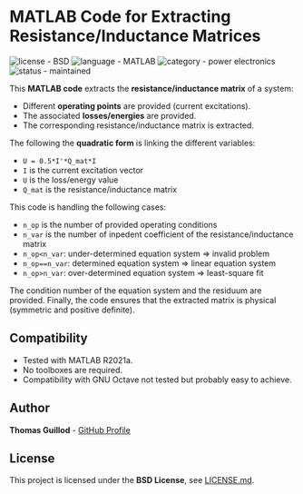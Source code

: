 # MATLAB Code for Extracting Resistance/Inductance Matrices

![license - BSD](https://img.shields.io/badge/license-BSD-green)
![language - MATLAB](https://img.shields.io/badge/language-MATLAB-blue)
![category - power electronics](https://img.shields.io/badge/category-power%20electronics-lightgrey)
![status - maintained](https://img.shields.io/badge/status-maintained-green)

This **MATLAB code** extracts the **resistance/inductance matrix** of a system:
* Different **operating points** are provided (current excitations).
* The associated **losses/energies** are provided.
* The corresponding resistance/inductance matrix is extracted.

The following the **quadratic form** is linking the different variables:
* `U = 0.5*I'*Q_mat*I`
* `I` is the current excitation vector
* `U` is the loss/energy value
* `Q_mat` is the resistance/inductance matrix

This code is handling the following cases:
* `n_op` is the number of provided operating conditions
* `n_var` is the number of inpedent coefficient of the resistance/inductance matrix
* `n_op<n_var`: under-determined equation system => invalid problem
* `n_op==n_var`: determined equation system => linear equation system
* `n_op>n_var`: over-determined equation system => least-square fit

The condition number of the equation system and the residuum are provided.
Finally, the code ensures that the extracted matrix is physical (symmetric and positive definite).

## Compatibility

* Tested with MATLAB R2021a.
* No toolboxes are required.
* Compatibility with GNU Octave not tested but probably easy to achieve.

## Author

**Thomas Guillod** - [GitHub Profile](https://github.com/otvam)

## License

This project is licensed under the **BSD License**, see [LICENSE.md](LICENSE.md).
